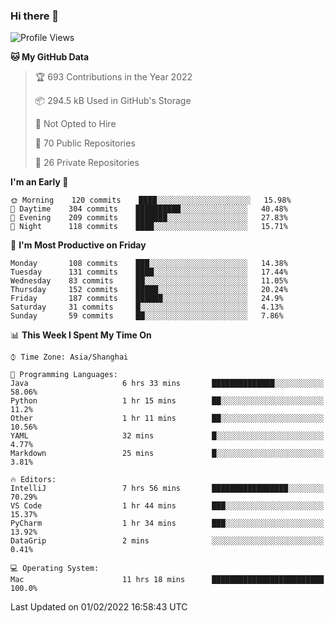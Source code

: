 ### Hi there 👋

<!--
**qbosen/qbosen** is a ✨ _special_ ✨ repository because its `README.md` (this file) appears on your GitHub profile.

Here are some ideas to get you started:

- 🔭 I’m currently working on ...
- 🌱 I’m currently learning ...
- 👯 I’m looking to collaborate on ...
- 🤔 I’m looking for help with ...
- 💬 Ask me about ...
- 📫 How to reach me: ...
- 😄 Pronouns: ...
- ⚡ Fun fact: ...
-->

<!--START_SECTION:waka-->
![Profile Views](http://img.shields.io/badge/Profile%20Views-1-blue)

**🐱 My GitHub Data** 

> 🏆 693 Contributions in the Year 2022
 > 
> 📦 294.5 kB Used in GitHub's Storage 
 > 
> 🚫 Not Opted to Hire
 > 
> 📜 70 Public Repositories 
 > 
> 🔑 26 Private Repositories  
 > 
**I'm an Early 🐤** 

```text
🌞 Morning    120 commits    ████░░░░░░░░░░░░░░░░░░░░░   15.98% 
🌆 Daytime    304 commits    ██████████░░░░░░░░░░░░░░░   40.48% 
🌃 Evening    209 commits    ███████░░░░░░░░░░░░░░░░░░   27.83% 
🌙 Night      118 commits    ████░░░░░░░░░░░░░░░░░░░░░   15.71%

```
📅 **I'm Most Productive on Friday** 

```text
Monday       108 commits    ███░░░░░░░░░░░░░░░░░░░░░░   14.38% 
Tuesday      131 commits    ████░░░░░░░░░░░░░░░░░░░░░   17.44% 
Wednesday    83 commits     ██░░░░░░░░░░░░░░░░░░░░░░░   11.05% 
Thursday     152 commits    █████░░░░░░░░░░░░░░░░░░░░   20.24% 
Friday       187 commits    ██████░░░░░░░░░░░░░░░░░░░   24.9% 
Saturday     31 commits     █░░░░░░░░░░░░░░░░░░░░░░░░   4.13% 
Sunday       59 commits     ██░░░░░░░░░░░░░░░░░░░░░░░   7.86%

```


📊 **This Week I Spent My Time On** 

```text
⌚︎ Time Zone: Asia/Shanghai

💬 Programming Languages: 
Java                     6 hrs 33 mins       ██████████████░░░░░░░░░░░   58.06% 
Python                   1 hr 15 mins        ██░░░░░░░░░░░░░░░░░░░░░░░   11.2% 
Other                    1 hr 11 mins        ██░░░░░░░░░░░░░░░░░░░░░░░   10.56% 
YAML                     32 mins             █░░░░░░░░░░░░░░░░░░░░░░░░   4.77% 
Markdown                 25 mins             █░░░░░░░░░░░░░░░░░░░░░░░░   3.81%

🔥 Editors: 
IntelliJ                 7 hrs 56 mins       █████████████████░░░░░░░░   70.29% 
VS Code                  1 hr 44 mins        ███░░░░░░░░░░░░░░░░░░░░░░   15.37% 
PyCharm                  1 hr 34 mins        ███░░░░░░░░░░░░░░░░░░░░░░   13.92% 
DataGrip                 2 mins              ░░░░░░░░░░░░░░░░░░░░░░░░░   0.41%

💻 Operating System: 
Mac                      11 hrs 18 mins      █████████████████████████   100.0%

```


 Last Updated on 01/02/2022 16:58:43 UTC
<!--END_SECTION:waka-->
